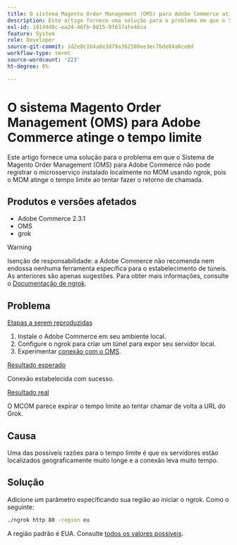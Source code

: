 ```yaml
---
title: O sistema Magento Order Management (OMS) para Adobe Commerce atinge o tempo limite
description: Este artigo fornece uma solução para o problema em que o Sistema de Magento Order Management (OMS) para Adobe Commerce não pode registrar o microsserviço instalado localmente no MOM usando ngrok, pois o MOM atinge o tempo limite ao tentar fazer o retorno de chamada.
exl-id: 19149d8c-ea24-46fb-8815-9f637afe46ca
feature: System
role: Developer
source-git-commit: 1d2e0c1b4a8e3d79a362500ee3ec7bde84a6ce0d
workflow-type: tm+mt
source-wordcount: '223'
ht-degree: 0%

---
```


# O sistema Magento Order Management (OMS) para Adobe Commerce atinge o tempo limite

Este artigo fornece uma solução para o problema em que o Sistema de Magento Order Management (OMS) para Adobe Commerce não pode registrar o microsserviço instalado localmente no MOM usando ngrok, pois o MOM atinge o tempo limite ao tentar fazer o retorno de chamada.

## Produtos e versões afetados

* Adobe Commerce 2.3.1
* OMS
* grok

>[!WARNING]
>
>Isenção de responsabilidade: a Adobe Commerce não recomenda nem endossa nenhuma ferramenta específica para o estabelecimento de túneis. As anteriores são apenas sugestões. Para obter mais informações, consulte o [Documentação de ngrok](https://ngrok.com/docs).

## Problema

<u>Etapas a serem reproduzidas</u>

1. Instale o Adobe Commerce em seu ambiente local.
1. Configure o ngrok para criar um túnel para expor seu servidor local.
1. Experimentar [conexão com o OMS](https://omsdocs.magento.com/en/integration/connector/setup-tutorial/).

<u>Resultado esperado</u>

Conexão estabelecida com sucesso.

<u>Resultado real</u>

O MCOM parece expirar o tempo limite ao tentar chamar de volta a URL do Grok.

## Causa

Uma das possíveis razões para o tempo limite é que os servidores estão localizados geograficamente muito longe e a conexão leva muito tempo.

## Solução

Adicione um parâmetro especificando sua região ao iniciar o ngrok. Como o seguinte:

```bash
./ngrok http 80 -region eu
```

A região padrão é EUA. Consulte [todos os valores possíveis](https://ngrok.com/docs#config_region).
